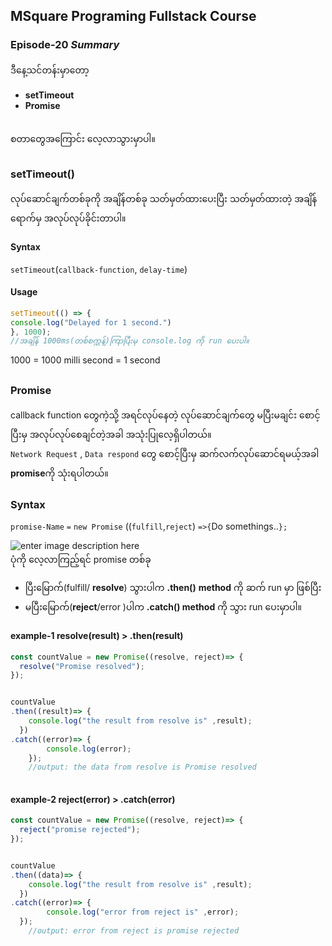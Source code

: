 ﻿## MSquare Programing Fullstack Course
### Episode-20 *Summary*

ဒီနေ့သင်တန်းမှာတော့ 

 - **setTimeout** 
 - **Promise**
 
 <br>စတာတွေအကြောင်း လေ့လာသွားမှာပါ။
 ##
 ### setTimeout()
 လုပ်ဆောင်ချက်တစ်ခုကို အချိန်တစ်ခု သတ်မှတ်ထားပေးပြီး သတ်မှတ်ထားတဲ့ အချိန်ရောက်မှ အလုပ်လုပ်ခိုင်းတာပါ။
 #### Syntax

`setTimeout`(`callback-function`, `delay-time`)
#### Usage
```js
setTimeout(() => {
console.log("Delayed for 1 second.")
}, 1000);
//အချိန် 1000ms(တစ်စက္ကန့်)ကြာပြီးမှ console.log ကို run ပေးပါ။
```

  1000 = 1000 milli second = 1 second  
  
  ##
  ### Promise
  callback function  တွေကဲ့သို့ အရင်လုပ်နေတဲ့ လုပ်ဆောင်ချက်တွေ မပြီးမချင်း စောင့်ပြီးမှ အလုပ်လုပ်စေချင်တဲ့အခါ အသုံးပြုလေ့ရှိပါတယ်။<br>
  `Network Request` , `Data respond`  တွေ စောင့်ပြီးမှ ဆက်လက်လုပ်ဆောင်ရမယ့်အခါ **promise**ကို သုံးရပါတယ်။
  <br>
  ### Syntax
  `promise-Name` `=` `new Promise` ((`fulfill`,`reject`) `=>{`Do somethings..`};`
  
  
 ![enter image description here](https://cdn.programiz.com/sites/tutorial2program/files/javascript-promise.png)
 <br>
 ပုံကို လေ့လာကြည့်ရင် promise တစ်ခု
 - ပြီးမြောက်(fulfill/ **resolve**) သွားပါက **.then()** **method** ကို ဆက် run မှာ ဖြစ်ပြီး
 - မပြီးမြောက်(**reject**/error )ပါက **.catch() method** ကို သွား run ပေးမှာပါ။


 
 #### example-1   resolve(**result**) > .then(**result**) 
 
```js
const countValue = new Promise((resolve, reject)=> {
  resolve("Promise resolved");
});


countValue
.then((result)=> {
    console.log("the result from resolve is" ,result);
  })
.catch((error)=> {
        console.log(error);
    });
    //output: the data from resolve is Promise resolved
    
```

 #### example-2  reject(**error**) > .catch(**error**) 
 
```js
const countValue = new Promise((resolve, reject)=> {
  reject("promise rejected");
});


countValue
.then((data)=> {
    console.log("the result from resolve is" ,result);
  })
.catch((error)=> {
        console.log("error from reject is" ,error);
  });
    //output: error from reject is promise rejected
    
```
## 



